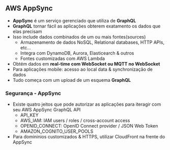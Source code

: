 ## AWS AppSync

* **AppSync** é um serviço gerenciado que utiliza de **GraphQL**
* **GraphQL** tornar fácil as aplicações obterem exatamento os dados que elas precisam
* Isso include dados combinados de um ou mais fontes(sources)
  * Armazenamento de dados NoSQL, Relational databases, HTTP APIs, etc...
  * Integra com DynamoDB, Aurora, Elasticearch & outros
  * Fontes customizadas com AWS Lambda
* Obtém dados em  **real-time com WebSocket ou MQTT no WebSocket**
* Para aplicações mobile: acesso ao local data & synchronização de dados
* Tudo começa com um upload de um esquema **GraphQL**

### Segurança - AppSync

* Existe quatro jeitos que pode autorizar as aplicações para iteragir com seu AWS AppSync GraphQL API
  * API_KEY
  * AWS_IAM: IAM users / roles / cross-account access
  * OPENID_CONNECT: OpenID Connect provider / JSON Web Token
  * AMAZON_COGNITO_USER_POOLS
* Para domininios customizados & HTTPS, utilizar CloudFront na frente do AppSync